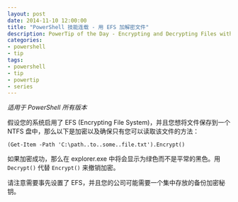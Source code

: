 ```yaml
---
layout: post
date: 2014-11-10 12:00:00
title: "PowerShell 技能连载 - 用 EFS 加解密文件"
description: PowerTip of the Day - Encrypting and Decrypting Files with EFS
categories:
- powershell
- tip
tags:
- powershell
- tip
- powertip
- series
---
```

_适用于 PowerShell 所有版本_

假设您的系统启用了 EFS (Encrypting File System)，并且您想将文件保存到一个 NTFS 盘中，那么以下是加密以及确保只有您可以读取该文件的方法：

    (Get-Item -Path 'C:\path..to..some..file.txt').Encrypt()

如果加密成功，那么在 explorer.exe 中将会显示为绿色而不是平常的黑色。用 `Decrypt()` 代替 `Encrypt()` 来撤销加密。

请注意需要事先设置了 EFS，并且您的公司可能需要一个集中存放的备份加密秘钥。

<!--本文国际来源：[Encrypting and Decrypting Files with EFS](http://community.idera.com/powershell/powertips/b/tips/posts/encrypting-and-decrypting-files-with-efs)-->
